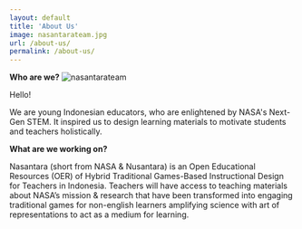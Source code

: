 ```yaml
---
layout: default
title: 'About Us'
image: nasantarateam.jpg
url: /about-us/
permalink: /about-us/
---
```


**Who are we?**
![nasantarateam](https://user-images.githubusercontent.com/114873886/193475570-1c0b16ea-8984-4ee3-9cae-062604f64bf5.jpg)


Hello!

We are young Indonesian educators, who are enlightened by NASA's Next-Gen STEM. It inspired us to design learning materials to motivate students and teachers holistically. 

**What are we working on?**

Nasantara (short from NASA & Nusantara) is an Open Educational Resources (OER) of 
Hybrid Traditional Games-Based Instructional Design for Teachers in Indonesia. 
Teachers will have access to teaching materials about NASA’s mission & research 
that have been transformed into engaging traditional games for non-english learners
amplifying science with art of representations to act as a medium for learning.

